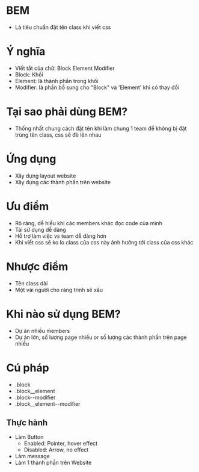 # BEM
- Là tiêu chuẩn đặt tên class khi viết css

# Ý nghĩa
- Viết tắt của chữ: Block Element Modifier
- Block: Khối
- Element: là thành phần trong khối
- Modifier: là phần bổ sung cho "Block" và 'Element' khi có thay đổi

# Tại sao phải dùng BEM?
- Thống nhất chung cách đặt tên khi làm chung 1 team để không bị đặt trùng tên class, css sẽ đè lên nhau

# Ứng dụng
- Xây dựng layout website
- Xây dựng các thành phần trên website

# Ưu điểm
- Rõ ràng, dễ hiểu khi các members khác đọc code của mình
- Tái sử dụng dễ dàng
- Hỗ trợ làm việc vs team dễ dàng hơn
- Khi viết css sẽ ko lo class của css này ảnh hưởng tới class của css khác

# Nhược điểm
- Tên class dài
- Một vài người cho ràng trình sẽ xấu

# Khi nào sử dụng BEM?
- Dự án nhiều members
- Dự án lớn, số lượng page nhiều or số lượng các thành phần trên page nhiều

# Cú pháp
- .block
- .block__element
- .block--modifier
- .block__element--modifier

## Thực hành
- Làm Button
    - Enabled: Pointer, hover effect
    - Disabled: Arrow, no effect
- Làm message
- Làm 1 thành phần trên Website
